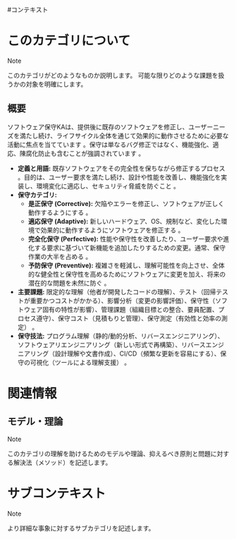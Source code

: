 #コンテキスト
# このカテゴリについて

> [!NOTE]
> このカテゴリがどのようなものか説明します。
> 可能な限りどのような課題を扱うかの対象を明確にします。

## 概要
ソフトウェア保守KAは、提供後に既存のソフトウェアを修正し、ユーザーニーズを満たし続け、ライフサイクル全体を通じて効果的に動作させるために必要な活動に焦点を当てています 。保守は単なるバグ修正ではなく、機能強化、適応、陳腐化防止も含むことが強調されています 。

- **定義と用語:** 既存ソフトウェアをその完全性を保ちながら修正するプロセス 。目的は、ユーザー要求を満たし続け、設計や性能を改善し、機能強化を実装し、環境変化に適応し、セキュリティ脅威を防ぐこと 。
- **保守カテゴリ:**
    - **是正保守 (Corrective):** 欠陥やエラーを修正し、ソフトウェアが正しく動作するようにする 。
    - **適応保守 (Adaptive):** 新しいハードウェア、OS、規制など、変化した環境で効果的に動作するようにソフトウェアを修正する 。
    - **完全化保守 (Perfective):** 性能や保守性を改善したり、ユーザー要求や進化する要求に基づいて新機能を追加したりするための変更。通常、保守作業の大半を占める 。
    - **予防保守 (Preventive):** 複雑さを軽減し、理解可能性を向上させ、全体的な健全性と保守性を高めるためにソフトウェアに変更を加え、将来の潜在的な問題を未然に防ぐ 。
- **主要課題:** 限定的な理解（他者が開発したコードの理解）、テスト（回帰テストが重要かつコストがかかる）、影響分析（変更の影響評価）、保守性（ソフトウェア固有の特性が影響）、管理課題（組織目標との整合、要員配置、プロセス遵守）、保守コスト（見積もりと管理）、保守測定（有効性と効率の測定） 。
- **保守技法:** プログラム理解（静的/動的分析、リバースエンジニアリング）、ソフトウェアリエンジニアリング（新しい形式で再構築）、リバースエンジニアリング（設計理解や文書作成）、CI/CD（頻繁な更新を容易にする）、保守の可視化（ツールによる理解支援） 。

# 関連情報
## モデル・理論
> [!NOTE]
> このカテゴリの理解を助けるためのモデルや理論、抑えるべき原則と問題に対する解決法（メソッド）を記述します。


# サブコンテキスト

> [!NOTE]
> より詳細な事象に対するサブカテゴリを記述します。
